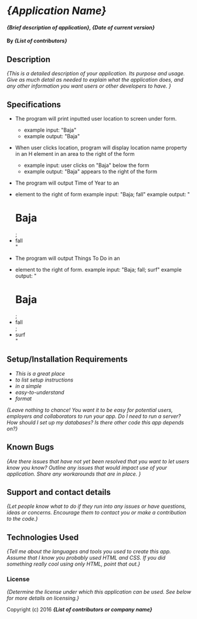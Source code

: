 # _{Application Name}_

#### _{Brief description of application}, {Date of current version}_

#### By _**{List of contributors}**_

## Description

_{This is a detailed description of your application. Its purpose and usage.  Give as much detail as needed to explain what the application does, and any other information you want users or other developers to have. }_


## Specifications
* The program will print inputted user location to screen under form.
  * example input: "Baja"
  * example output: "Baja"

* When user clicks location, program will display location name property in an H element in an area to the right of the form
  * example input: user clicks on "Baja" below the form
  * example output: "Baja" appears to the right of the form

* The program will output Time of Year to an <li> element to the right of form
  example input: "Baja; fall"
  example output: "<h1>Baja</h1>; <li>fall</li>"

* The program will output Things To Do in an <li> element to the right of form.
  example input: "Baja; fall; surf"
  example output: "<h1>Baja</h1>; <li>fall</li>; <li>surf</li>"

## Setup/Installation Requirements

* _This is a great place_
* _to list setup instructions_
* _in a simple_
* _easy-to-understand_
* _format_

_{Leave nothing to chance! You want it to be easy for potential users, employers and collaborators to run your app. Do I need to run a server? How should I set up my databases? Is there other code this app depends on?}_

## Known Bugs

_{Are there issues that have not yet been resolved that you want to let users know you know?  Outline any issues that would impact use of your application.  Share any workarounds that are in place. }_

## Support and contact details

_{Let people know what to do if they run into any issues or have questions, ideas or concerns.  Encourage them to contact you or make a contribution to the code.}_

## Technologies Used

_{Tell me about the languages and tools you used to create this app. Assume that I know you probably used HTML and CSS. If you did something really cool using only HTML, point that out.}_

### License

*{Determine the license under which this application can be used.  See below for more details on licensing.}*

Copyright (c) 2016 **_{List of contributors or company name}_**
